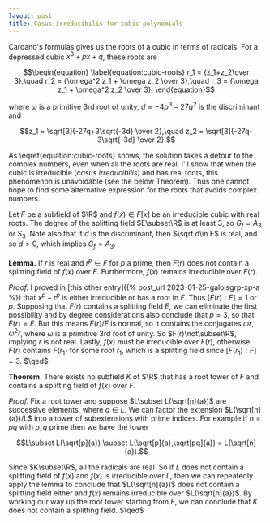 ```yaml
---
layout: post
title: Casus irreducibilis for cubic polynomials
---
```


Cardano's formulas gives us the roots of a cubic in terms of
radicals. For a depressed cubic $x^3+px+q$, these roots are

$$\begin{equation}
\label{equation:cubic-roots}
r_1 = {z_1+z_2\over 3},\quad
r_2 = {\omega^2 z_1 + \omega z_2 \over 3},\quad
r_3 = {\omega z_1 + \omega^2 z_2 \over 3},
\end{equation}$$

where $\omega$ is a primitive 3rd root of unity, $d=-4p^3-27q^2$ is
the discriminant and

$$z_1 = \sqrt[3]{-27q+3\sqrt{-3d} \over 2},\quad
z_2 = \sqrt[3]{-27q-3\sqrt{-3d} \over 2}.$$

As \eqref{equation:cubic-roots} shows, the solution takes a detour to
the complex numbers, even when all the roots are real. I'll show that
when the cubic is irreducible (*casus irreducibilis*) and has real
roots, this phenomenon is unavoidable (see the below Theorem). Thus
one cannot hope to find some alternative expression for the roots that
avoids complex numbers.

Let $F$ be a subfield of $\R$ and $f(x)\in F[x]$ be an irreducible
cubic with real roots. The degree of the splitting field $E\subset\R$
is at least 3, so $G_f=A_3$ or $S_3$. Note also that if $d$ is the
discriminant, then $\sqrt d\in E$ is real, and so $d>0$, which implies
$G_f=A_3$.

**Lemma.** If $r$ is real and $r^p\in F$ for $p$ a prime, then $F(r)$
  does not contain a splitting field of $f(x)$ over $F$. Furthermore,
  $f(x)$ remains irreducible over $F(r)$.

*Proof.* I proved in [this other entry]({% post_url
2023-01-25-galoisgrp-xp-a %}) that $x^p-r^p$ is either irreducible or
has a root in $F$. Thus $[F(r):F]=1$ or $p$.  Supposing that $F(r)$
contains a splitting field $E$, we can eliminate the first possibility
and by degree considerations also conclude that $p=3$, so that
$F(r)=E$. But this means $F(r)/F$ is normal, so it contains the
conjugates $\omega r$, $\omega^2r$, where $\omega$ is a primitive 3rd
root of unity. So $F(r)\not\subset\R$, implying $r$ is not
real. Lastly, $f(x)$ must be irreducible over $F(r)$, otherwise $F(r)$
contains $F(r_1)$ for some root $r_1$, which is a splitting field
since $[F(r_1):F]=3$. $\qed$

**Theorem.** There exists no subfield $K$ of $\R$ that has a root
  tower of $F$ and contains a splitting field of $f(x)$ over $F$.

*Proof.* Fix a root tower and suppose $L\subset L(\sqrt[n]{a})$ are
 successive elements, where $a\in L$. We can factor the extension
 $L(\sqrt[n]{a})/L$ into a tower of subextensions with prime
 indices. For example if $n=pq$ with $p,q$ prime then we have the tower

 $$L\subset L(\sqrt[p]{a}) \subset L(\sqrt[p]{a},\sqrt[pq]{a}) =
 L(\sqrt[n]{a}).$$

 Since $K\subset\R$, all the radicals are real. So if $L$ does not
 contain a splitting field of $f(x)$ and $f(x)$ is irreducible over
 $L$, then we can repeatedly apply the lemma to conclude that
 $L(\sqrt[n]{a})$ does not contain a splitting field either and $f(x)$
 remains irreducible over $L(\sqrt[n]{a})$. By working our way up the
 root tower starting from $F$, we can conclude that $K$ does not
 contain a splitting field. $\qed$